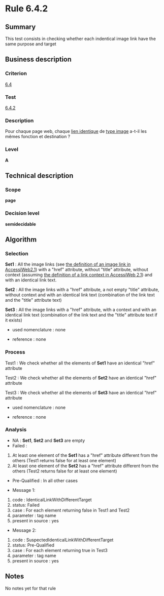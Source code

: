 # Rule 6.4.2
## Summary

This test consists in checking whether each indentical image link have
the same purpose and target

## Business description

### Criterion

[6.4](http://references.modernisation.gouv.fr/referentiel-technique-0#crit-6-4)

### Test

[6.4.2](http://references.modernisation.gouv.fr/referentiel-technique-0#test-6-4-2)

### Description

Pour chaque page web, chaque <a href="http://references.modernisation.gouv.fr/sites/default/files/RGAA3_RC2-1/glossaire.htm#mLienIdentique">lien identique</a> de <a href="http://references.modernisation.gouv.fr/sites/default/files/RGAA3_RC2-1/glossaire.htm#mIntituleLien">type image</a> a-t-il les m&ecirc;mes fonction et destination ?

### Level

**A**

## Technical description

### Scope

**page**

### Decision level

**semidecidable**

## Algorithm

### Selection

**Set1** : All the image links (see [the definition of an image link in
AccessiWeb2.1](http://www.braillenet.org/accessibilite/referentiel-aw21-en/glossaire.php#mLienImage))
with a "href" attribute, without "title" attribute, without context
(assuming [the definition of a link context in AccessiWeb
2.1](http://www.braillenet.org/accessibilite/referentiel-aw21-en/glossaire.php#mContexteLien))
and with an identical link text.

**Set2** : All the image links with a "href" attribute, a not empty "title"
attribute, without context and with an identical link text (combination
of the link text and the "title" attribute text)

**Set3** : All the image links with a "href" attribute, with a context and
with an identical link text (combination of the link text and the
"title" attribute text if it exists)

-   used nomenclature : none

-   reference : none

### Process

Test1 : We check whether all the elements of **Set1** have an identical
"href" attribute

Test2 : We check whether all the elements of **Set2** have an identical
"href" attribute

Test3 : We check whether all the elements of **Set3** have an identical
"href" attribute

-   used nomenclature : none

-   reference : none

### Analysis

-   NA : **Set1**, **Set2** and **Set3** are empty
-   Failed :

1.  At least one element of the **Set1** has a "href" attribute different
    from the others (Test1 returns false for at least one element)
2.  At least one element of the **Set2** has a "href" attribute different
    from the others (Test2 returns false for at least one element)

-   Pre-Qualified : In all other cases

-   Message 1:

1.  code : IdenticalLinkWithDifferentTarget
2.  status: Failed
3.  case : For each element returning false in Test1 and Test2
4.  parameter : tag name
5.  present in source : yes

-   Message 2:

1.  code : SuspectedIdenticalLinkWithDifferentTarget
2.  status: Pre-Qualified
3.  case : For each element returning true in Test3
4.  parameter : tag name
5.  present in source : yes

## Notes

No notes yet for that rule

